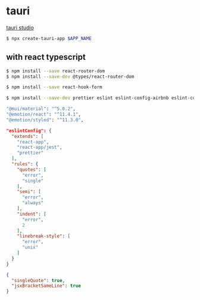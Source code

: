 # tauri

[tauri studio](https://tauri.studio/en/)

```sh
$ npx create-tauri-app $APP_NAME
```

## with react typescript

```sh
$ npm install --save react-router-dom
$ npm install --save-dev @types/react-router-dom
```

```sh
$ npm install --save react-hook-form
```

```sh
$ npm install --save-dev prettier eslint eslint-config-airbnb eslint-config-prettier eslint-config-react-app eslint-plugin-import
```

```sh
"@mui/material": "^5.0.2",
"@emotion/react": "^11.4.1",
"@emotion/styled": "^11.3.0",
```


```json@package.json
"eslintConfig": {
  "extends": [
    "react-app",
    "react-app/jest",
    "prettier"
  ],
  "rules": {
    "quotes": [
      "error",
      "single"
    ],
    "semi": [
      "error",
      "always"
    ],
    "indent": [
      "error",
      2
    ],
    "linebreak-style": [
      "error",
      "unix"
    ]
  }
}
```

```json@prettier.json
{
  "singleQuote": true,
  "jsxBracketSameLine": true
}
```
